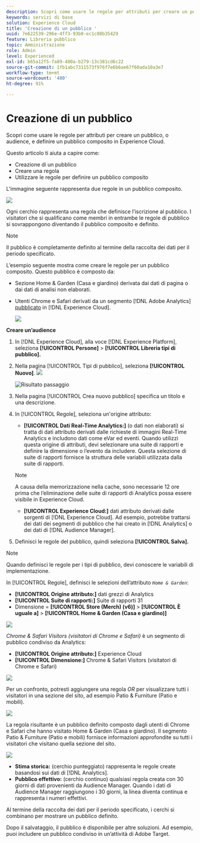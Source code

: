 ```yaml
---
description: Scopri come usare le regole per attributi per creare un pubblico, o audience, e definire un pubblico composito in Adobe Experience Cloud.
keywords: servizi di base
solution: Experience Cloud
title: 'Creazione di un pubblico '
uuid: 7e622539-296e-4ff3-93b0-ec1c08b35429
feature: Libreria pubblico
topic: Amministrazione
role: Admin
level: Experienced
exl-id: b65a12f5-fa89-400a-b279-13c381cd6c22
source-git-commit: 1fb1abc7311573f976f7e6b6ae67f60ada10a3e7
workflow-type: tm+mt
source-wordcount: '480'
ht-degree: 91%

---
```


# Creazione di un pubblico

Scopri come usare le regole per attributi per creare un pubblico, o audience, e definire un pubblico composito in Experience Cloud.

Questo articolo ti aiuta a capire come:

* Creazione di un pubblico
* Creare una regola
* Utilizzare le regole per definire un pubblico composito

L’immagine seguente rappresenta due regole in un pubblico composito.

![](assets/audience_sharing.png)

Ogni cerchio rappresenta una regola che definisce l’iscrizione al pubblico. I visitatori che si qualificano come membri in entrambe le regole di pubblico si sovrappongono diventando il pubblico composito e definito.

>[!NOTE]
>
>Il pubblico è completamente definito al termine della raccolta dei dati per il periodo specificato.

L’esempio seguente mostra come creare le regole per un pubblico composito. Questo pubblico è composto da:

* Sezione Home &amp; Garden (Casa e giardino) derivata dai dati di pagina o dai dati di analisi non elaborati.
* Utenti Chrome e Safari derivati da un segmento [!DNL Adobe Analytics] [pubblicato](audience-library.md#task_32FEEFE0B32E4E388CD4D892D727282A) in [!DNL Experience Cloud].

   ![](assets/audience_create.png)

**Creare un’audience**

1. In [!DNL Experience Cloud], alla voce [!DNL Experience Platform], seleziona **[!UICONTROL Persone]** > **[!UICONTROL Libreria tipi di pubblico].**
1. Nella pagina [!UICONTROL Tipi di pubblico], seleziona **[!UICONTROL Nuovo]**. ![](assets/add_icon_small.png)

   ![Risultato passaggio](assets/audience_create_new.png)

1. Nella pagina [!UICONTROL Crea nuovo pubblico] specifica un titolo e una descrizione.
1. In [!UICONTROL Regole], seleziona un&#39;origine attributo:

   * **[!UICONTROL Dati Real-Time Analytics:]**  (o dati non elaborati) si tratta di dati attributo derivati dalle richieste di immagini Real-Time Analytics e includono dati come eVar ed eventi. Quando utilizzi questa origine di attributi, devi selezionare una suite di rapporti e definire la dimensione o l’evento da includere. Questa selezione di suite di rapporti fornisce la struttura delle variabili utilizzata dalla suite di rapporti.
   >[!NOTE]
   >
   >A causa della memorizzazione nella cache, sono necessarie 12 ore prima che l’eliminazione delle suite di rapporti di Analytics possa essere visibile in Experience Cloud.

   * **[!UICONTROL Experience Cloud:]** dati attributo derivati dalle sorgenti di [!DNL Experience Cloud]. Ad esempio, potrebbe trattarsi dei dati dei segmenti di pubblico che hai creato in [!DNL Analytics] o dei dati di [!DNL Audience Manager].

1. Definisci le regole del pubblico, quindi seleziona **[!UICONTROL Salva].**

>[!NOTE]
>
>Quando definisci le regole per i tipi di pubblico, devi conoscere le variabili di implementazione.

In [!UICONTROL Regole], definisci le selezioni dell’attributo *`Home & Garden`*:

* **[!UICONTROL Origine attributo:]** dati grezzi di Analytics
* **[!UICONTROL Suite di rapporti:]** Suite di rapporti 31
* Dimensione = **[!UICONTROL Store (Merch) (v6)]** > **[!UICONTROL È uguale a]** > **[!UICONTROL Home &amp; Garden (Casa e giardino)]**

![](assets/home_garden.png)

*Chrome &amp; Safari Visitors (visitatori di Chrome e Safari)* è un segmento di pubblico condiviso da Analytics:

* **[!UICONTROL Origine attributo:]** Experience Cloud
* **[!UICONTROL Dimensione:]** Chrome &amp; Safari Visitors (visitatori di Chrome e Safari)

![](assets/chrome_safari.png)

Per un confronto, potresti aggiungere una regola *OR* per visualizzare tutti i visitatori in una sezione del sito, ad esempio Patio &amp; Furniture (Patio e mobili).

![](assets/audiences_rule_patio.png)

La regola risultante è un pubblico definito composto dagli utenti di Chrome e Safari che hanno visitato Home &amp; Garden (Casa e giardino). Il segmento Patio &amp; Furniture (Patio e mobili) fornisce informazioni approfondite su tutti i visitatori che visitano quella sezione del sito.

![](assets/defined_audience.png)

* **Stima storica:** (cerchio punteggiato) rappresenta le regole create basandosi sui dati di [!DNL Analytics].
* **Pubblico effettivo:** (cerchio continuo) qualsiasi regola creata con 30 giorni di dati provenienti da Audience Manager. Quando i dati di Audience Manager raggiungono i 30 giorni, la linea diventa continua e rappresenta i numeri effettivi.

Al termine della raccolta dei dati per il periodo specificato, i cerchi si combinano per mostrare un pubblico definito.

Dopo il salvataggio, il pubblico è disponibile per altre soluzioni. Ad esempio, puoi includere un pubblico condiviso in un’attività di Adobe Target.
